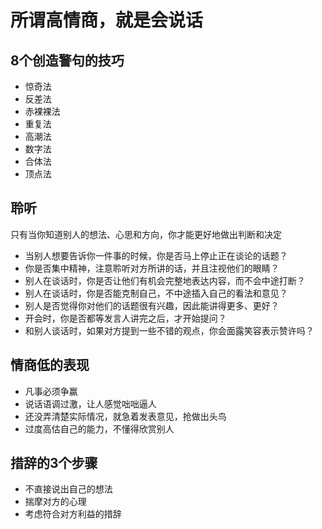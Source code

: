 # 所谓高情商，就是会说话

## 8个创造警句的技巧

* 惊奇法
* 反差法
* 赤裸裸法
* 重复法
* 高潮法
* 数字法
* 合体法
* 顶点法

## 聆听

只有当你知道别人的想法、心思和方向，你才能更好地做出判断和决定

* 当别人想要告诉你一件事的时候，你是否马上停止正在谈论的话题？
* 你是否集中精神，注意聆听对方所讲的话，并且注视他们的眼睛？
* 别人在谈话时，你是否让他们有机会完整地表达内容，而不会中途打断？
* 别人在谈话时，你是否能克制自己，不中途插入自己的看法和意见？
* 别人是否觉得你对他们的话题很有兴趣，因此能讲得更多、更好？
* 开会时，你是否都等发言人讲完之后，才开始提问？
* 和别人谈话时，如果对方提到一些不错的观点，你会面露笑容表示赞许吗？

## 情商低的表现

* 凡事必须争赢
* 说话语调过激，让人感觉咄咄逼人
* 还没弄清楚实际情况，就急着发表意见，抢做出头鸟
* 过度高估自己的能力，不懂得欣赏别人

## 措辞的3个步骤

* 不直接说出自己的想法
* 揣摩对方的心理
* 考虑符合对方利益的措辞